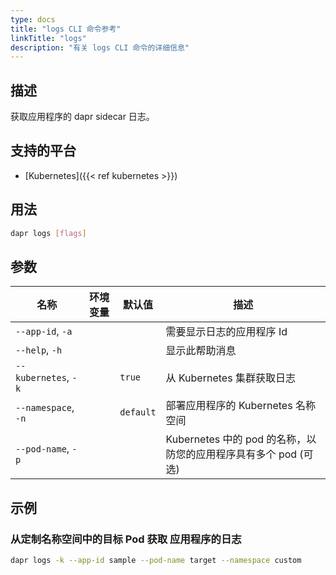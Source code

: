 ```yaml
---
type: docs
title: "logs CLI 命令参考"
linkTitle: "logs"
description: "有关 logs CLI 命令的详细信息"
---
```


## 描述

获取应用程序的 dapr sidecar 日志。

## 支持的平台

- [Kubernetes]({{< ref kubernetes >}})

## 用法
```bash
dapr logs [flags]
```

## 参数

| 名称                   | 环境变量 | 默认值       | 描述                                          |
| -------------------- | ---- | --------- | ------------------------------------------- |
| `--app-id`, `-a`     |      |           | 需要显示日志的应用程序 Id                              |
| `--help`, `-h`       |      |           | 显示此帮助消息                                     |
| `--kubernetes`, `-k` |      | `true`    | 从 Kubernetes 集群获取日志                         |
| `--namespace`, `-n`  |      | `default` | 部署应用程序的 Kubernetes 名称空间                     |
| `--pod-name`, `-p`   |      |           | Kubernetes 中的 pod 的名称，以防您的应用程序具有多个 pod (可选) |


## 示例

### 从定制名称空间中的目标 Pod 获取 应用程序的日志
```bash
dapr logs -k --app-id sample --pod-name target --namespace custom
```
